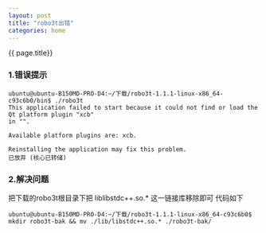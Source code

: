 ```yaml
---
layout: post
title: "robo3t出错"
categories: home
---
```

{{ page.title}}


### 1.错误提示
    ubuntu@ubuntu-B150MD-PRO-D4:~/下载/robo3t-1.1.1-linux-x86_64-c93c6b0/bin$ ./robo3t
    This application failed to start because it could not find or load the Qt platform plugin "xcb"
    in "".

    Available platform plugins are: xcb.

    Reinstalling the application may fix this problem.
    已放弃 (核心已转储)

### 2.解决问题
把下载的robo3t根目录下把 liblibstdc++.so.* 这一链接库移除即可
代码如下


    ubuntu@ubuntu-B150MD-PRO-D4:~/下载/robo3t-1.1.1-linux-x86_64-c93c6b0$ mkdir robo3t-bak && mv ./lib/libstdc++.so.* ./robo3t-bak/
